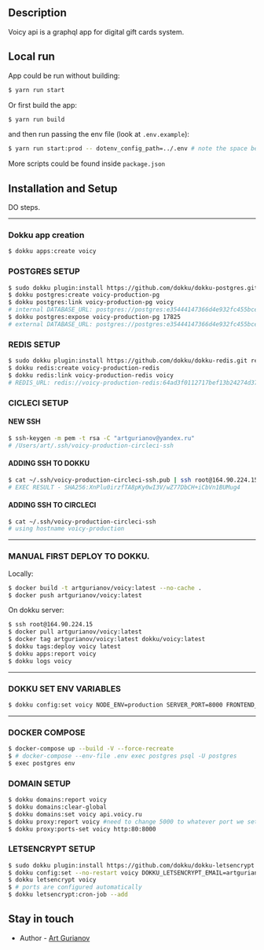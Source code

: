 ## Description

Voicy api is a graphql app for digital gift cards system.

## Local run

App could be run without building:

```bash
$ yarn run start
```

Or first build the app:

```bash
$ yarn run build
```

and then run passing the env file (look at `.env.example`):

```bash
$ yarn run start:prod -- dotenv_config_path=../.env # note the space between -- and the argument
```

More scripts could be found inside `package.json`

## Installation and Setup

DO steps.

---

### Dokku app creation

```bash
$ dokku apps:create voicy
```

### POSTGRES SETUP

```bash
$ sudo dokku plugin:install https://github.com/dokku/dokku-postgres.git postgres
$ dokku postgres:create voicy-production-pg
$ dokku postgres:link voicy-production-pg voicy
# internal DATABASE_URL: postgres://postgres:e35444147366d4e932fc455bce445f3a@dokku-postgres-voicy-production-pg:5432/voicy_production_pg
$ dokku postgres:expose voicy-production-pg 17825
# external DATABASE_URL: postgres://postgres:e35444147366d4e932fc455bce445f3a@api.voicy.ru:17825/voicy_production_pg
```
### REDIS SETUP

```bash
$ sudo dokku plugin:install https://github.com/dokku/dokku-redis.git redis
$ dokku redis:create voicy-production-redis
$ dokku redis:link voicy-production-redis voicy
# REDIS_URL: redis://voicy-production-redis:64ad3f0112717bef13b24274d37abc1615aeb11a49d073706579baba13c6f2c3@dokku-redis-voicy-production-redis:6379
```

### CICLECI SETUP
#### NEW SSH

```bash
$ ssh-keygen -m pem -t rsa -C "artgurianov@yandex.ru"
# /Users/art/.ssh/voicy-production-circleci-ssh
```

#### ADDING SSH TO DOKKU

```bash
$ cat ~/.ssh/voicy-production-circleci-ssh.pub | ssh root@164.90.224.15 "sudo sshcommand acl-add dokku voicy-production-circleci-ssh"
# EXEC RESULT - SHA256:XnPlu0irzfTA8pKy0wI3V/wZ77DbCH+iCbVn1BUMug4
```

#### ADDING SSH TO CIRCLECI

```bash
$ cat ~/.ssh/voicy-production-circleci-ssh
# using hostname voicy-production
```

---

### MANUAL FIRST DEPLOY TO DOKKU.

Locally:

```bash
$ docker build -t artgurianov/voicy:latest --no-cache .
$ docker push artgurianov/voicy:latest
```

On dokku server:

```bash
$ ssh root@164.90.224.15
$ docker pull artgurianov/voicy:latest
$ docker tag artgurianov/voicy:latest dokku/voicy:latest
$ dokku tags:deploy voicy latest
$ dokku apps:report voicy
$ dokku logs voicy
```

---

### DOKKU SET ENV VARIABLES

```bash
$ dokku config:set voicy NODE_ENV=production SERVER_PORT=8000 FRONTEND_HOST_URL=http://localhost:3000 WITAI_KEY=MCPD2GSCYO77BINHZN7TGOPPQV5OPTHZ JWT_ACCESS_SECRET=secret1 JWT_REFRESH_SECRET=secret2 SUPER_ADMIN_EMAIL=artgurianov@yandex.ru SUPER_ADMIN_PASSWORD=Qwerty123 S3_BUCKET_URL=https://aws.s3/user15132/ S3_BUCKET_NAME=voicy2020 AWS_ACCESS_KEY_ID=AKIAJ2FPUL67J2BKE75A AWS_SECRET_ACCESS_KEY=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 AWS_REGION=eu-central-1
```

---

### DOCKER COMPOSE

```bash
$ docker-compose up --build -V --force-recreate
$ # docker-compose --env-file .env exec postgres psql -U postgres
$ exec postgres env
```

### DOMAIN SETUP

```bash
$ dokku domains:report voicy
$ dokku domains:clear-global
$ dokku domains:set voicy api.voicy.ru
$ dokku proxy:report voicy #need to change 5000 to whatever port we set
$ dokku proxy:ports-set voicy http:80:8000
```

### LETSENCRYPT SETUP

```bash
$ sudo dokku plugin:install https://github.com/dokku/dokku-letsencrypt.git
$ dokku config:set --no-restart voicy DOKKU_LETSENCRYPT_EMAIL=artgurianov@yandex.ru
$ dokku letsencrypt voicy
$ # ports are configured automatically
$ dokku letsencrypt:cron-job --add
```

## Stay in touch

- Author - [Art Gurianov](https://github.com/artgurianov)

